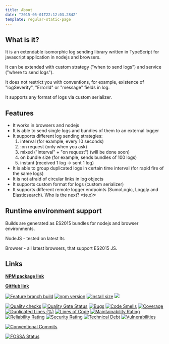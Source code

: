 ```yaml
---
title: About
date: "2015-05-01T22:12:03.284Z"
template: regular-static-page
---
```


## What is it?

It is an extendable isomorphic log sending library written in TypeScript for javascript application in nodejs and browsers.

It can be extended with custom strategy ("when to send logs") and service ("where to send logs").

It does not restrict you with conventions, for example, existence of "logSeverity", "ErrorId" or "message" fields in log.

It supports any format of logs via custom serializer.

## Features

-   It works in browsers and nodejs
-   It is able to send single logs and bundles of them to an external logger
-   It supports different log sending strategies:
    1.  interval (for example, every 10 seconds)
    2.  :on request (only when you ask)
    3.  mixed ("interval" + "on request") (will be done soon)
    4.  on bundle size (for example, sends bundles of 100 logs)
    5.  instant (received 1 log -> sent 1 log)
-   It is able to group duplicated logs in certain time interval (for rapid fire of the same logs)
-   It is not afraid of circular links in log objects
-   It supports custom format for logs (custom serializer)
-   It supports different remote logger endpoints (SumoLogic, Loggly and Elasticsearch). Who is the next? ᕙ(ಠ.ಠ)ᕗ

## Runtime environment support

Builds are generated as ES2015 bundles for nodejs and browser environments.

NodeJS - tested on latest lts

Browser - all latest browsers, that support ES2015 JS.

## Links

**[NPM package link](https://www.npmjs.com/package/advanced-logger "NPM package link")**

**[GitHub link](https://github.com/AlexeyPopovUA/advanced-logger "GitHub link")**

[![Feature branch build](https://github.com/AlexeyPopovUA/advanced-logger/actions/workflows/feature-branch-build.yml/badge.svg)](https://github.com/AlexeyPopovUA/advanced-logger/actions/workflows/feature-branch-build.yml)
[![npm version](https://badge.fury.io/js/advanced-logger.svg)](https://badge.fury.io/js/advanced-logger)
[![install size](https://packagephobia.now.sh/badge?p=advanced-logger)](https://packagephobia.now.sh/result?p=advanced-logger)
[![](https://data.jsdelivr.com/v1/package/npm/advanced-logger/badge)](https://www.jsdelivr.com/package/npm/advanced-logger)

[![Quality checks](https://github.com/AlexeyPopovUA/advanced-logger/actions/workflows/quality-checks.yml/badge.svg)](https://github.com/AlexeyPopovUA/advanced-logger/actions/workflows/quality-checks.yml)
[![Quality Gate Status](https://sonarcloud.io/api/project_badges/measure?project=AlexeyPopovUA_advanced-logger&metric=alert_status)](https://sonarcloud.io/summary/new_code?id=AlexeyPopovUA_advanced-logger)
[![Bugs](https://sonarcloud.io/api/project_badges/measure?project=AlexeyPopovUA_advanced-logger&metric=bugs)](https://sonarcloud.io/summary/new_code?id=AlexeyPopovUA_advanced-logger)
[![Code Smells](https://sonarcloud.io/api/project_badges/measure?project=AlexeyPopovUA_advanced-logger&metric=code_smells)](https://sonarcloud.io/summary/new_code?id=AlexeyPopovUA_advanced-logger)
[![Coverage](https://sonarcloud.io/api/project_badges/measure?project=AlexeyPopovUA_advanced-logger&metric=coverage)](https://sonarcloud.io/summary/new_code?id=AlexeyPopovUA_advanced-logger)
[![Duplicated Lines (%)](https://sonarcloud.io/api/project_badges/measure?project=AlexeyPopovUA_advanced-logger&metric=duplicated_lines_density)](https://sonarcloud.io/summary/new_code?id=AlexeyPopovUA_advanced-logger)
[![Lines of Code](https://sonarcloud.io/api/project_badges/measure?project=AlexeyPopovUA_advanced-logger&metric=ncloc)](https://sonarcloud.io/summary/new_code?id=AlexeyPopovUA_advanced-logger)
[![Maintainability Rating](https://sonarcloud.io/api/project_badges/measure?project=AlexeyPopovUA_advanced-logger&metric=sqale_rating)](https://sonarcloud.io/summary/new_code?id=AlexeyPopovUA_advanced-logger)
[![Reliability Rating](https://sonarcloud.io/api/project_badges/measure?project=AlexeyPopovUA_advanced-logger&metric=reliability_rating)](https://sonarcloud.io/summary/new_code?id=AlexeyPopovUA_advanced-logger)
[![Security Rating](https://sonarcloud.io/api/project_badges/measure?project=AlexeyPopovUA_advanced-logger&metric=security_rating)](https://sonarcloud.io/summary/new_code?id=AlexeyPopovUA_advanced-logger)
[![Technical Debt](https://sonarcloud.io/api/project_badges/measure?project=AlexeyPopovUA_advanced-logger&metric=sqale_index)](https://sonarcloud.io/summary/new_code?id=AlexeyPopovUA_advanced-logger)
[![Vulnerabilities](https://sonarcloud.io/api/project_badges/measure?project=AlexeyPopovUA_advanced-logger&metric=vulnerabilities)](https://sonarcloud.io/summary/new_code?id=AlexeyPopovUA_advanced-logger)

[![Conventional Commits](https://img.shields.io/badge/Conventional%20Commits-1.0.0-yellow.svg)](https://conventionalcommits.org)

[![FOSSA Status](https://app.fossa.io/api/projects/git%2Bgithub.com%2FAlexeyPopovUA%2Fadvanced-logger.svg?type=shield)](https://app.fossa.io/projects/git%2Bgithub.com%2FAlexeyPopovUA%2Fadvanced-logger?ref=badge_shield)
